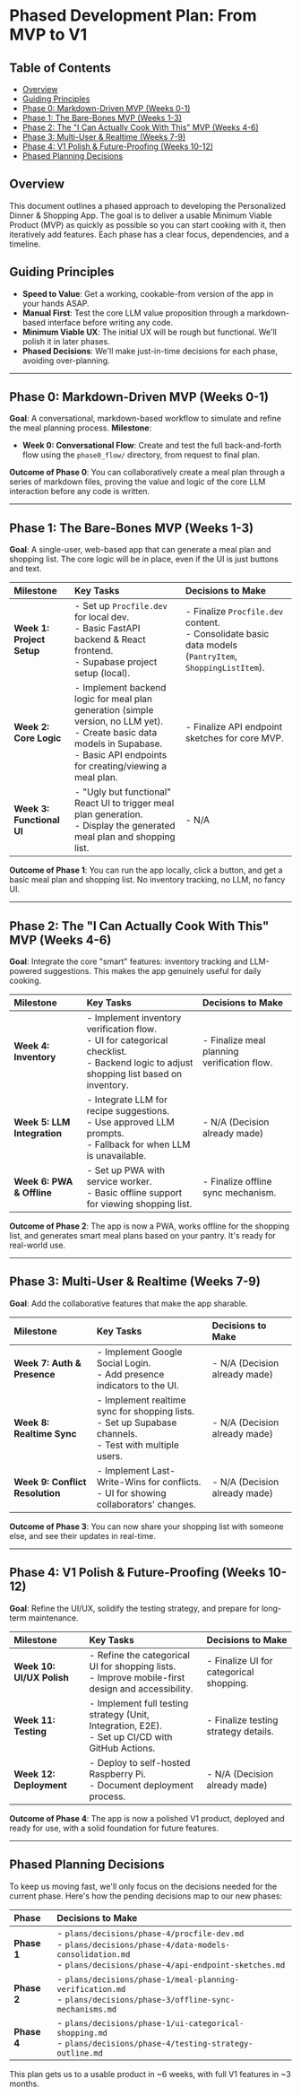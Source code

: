 # Phased Development Plan: From MVP to V1

## Table of Contents
- [Overview](#overview)
- [Guiding Principles](#guiding-principles)
- [Phase 0: Markdown-Driven MVP (Weeks 0-1)](#phase-0-markdown-driven-mvp-weeks-0-1)
- [Phase 1: The Bare-Bones MVP (Weeks 1-3)](#phase-1-the-bare-bones-mvp-weeks-1-3)
- [Phase 2: The "I Can Actually Cook With This" MVP (Weeks 4-6)](#phase-2-the-i-can-actually-cook-with-this-mvp-weeks-4-6)
- [Phase 3: Multi-User &amp; Realtime (Weeks 7-9)](#phase-3-multi-user--realtime-weeks-7-9)
- [Phase 4: V1 Polish &amp; Future-Proofing (Weeks 10-12)](#phase-4-v1-polish--future-proofing-weeks-10-12)
- [Phased Planning Decisions](#phased-planning-decisions)

## Overview
This document outlines a phased approach to developing the Personalized Dinner &amp; Shopping App. The goal is to deliver a usable Minimum Viable Product (MVP) as quickly as possible so you can start cooking with it, then iteratively add features. Each phase has a clear focus, dependencies, and a timeline.

## Guiding Principles
- **Speed to Value**: Get a working, cookable-from version of the app in your hands ASAP.
- **Manual First**: Test the core LLM value proposition through a markdown-based interface before writing any code.
- **Minimum Viable UX**: The initial UX will be rough but functional. We'll polish it in later phases.
- **Phased Decisions**: We'll make just-in-time decisions for each phase, avoiding over-planning.

---

## Phase 0: Markdown-Driven MVP (Weeks 0-1)
**Goal**: A conversational, markdown-based workflow to simulate and refine the meal planning process.
**Milestone**:
- **Week 0: Conversational Flow**: Create and test the full back-and-forth flow using the `phase0_flow/` directory, from request to final plan.

**Outcome of Phase 0**: You can collaboratively create a meal plan through a series of markdown files, proving the value and logic of the core LLM interaction before any code is written.

---

## Phase 1: The Bare-Bones MVP (Weeks 1-3)
**Goal**: A single-user, web-based app that can generate a meal plan and shopping list. The core logic will be in place, even if the UI is just buttons and text.

| Milestone | Key Tasks | Decisions to Make |
| :--- | :--- | :--- |
| **Week 1: Project Setup** | - Set up `Procfile.dev` for local dev. <br> - Basic FastAPI backend & React frontend. <br> - Supabase project setup (local). | - Finalize `Procfile.dev` content. <br> - Consolidate basic data models (`PantryItem`, `ShoppingListItem`). |
| **Week 2: Core Logic** | - Implement backend logic for meal plan generation (simple version, no LLM yet). <br> - Create basic data models in Supabase. <br> - Basic API endpoints for creating/viewing a meal plan. | - Finalize API endpoint sketches for core MVP. |
| **Week 3: Functional UI** | - "Ugly but functional" React UI to trigger meal plan generation. <br> - Display the generated meal plan and shopping list. | - N/A |

**Outcome of Phase 1**: You can run the app locally, click a button, and get a basic meal plan and shopping list. No inventory tracking, no LLM, no fancy UI.

---

## Phase 2: The "I Can Actually Cook With This" MVP (Weeks 4-6)
**Goal**: Integrate the core "smart" features: inventory tracking and LLM-powered suggestions. This makes the app genuinely useful for daily cooking.

| Milestone | Key Tasks | Decisions to Make |
| :--- | :--- | :--- |
| **Week 4: Inventory** | - Implement inventory verification flow. <br> - UI for categorical checklist. <br> - Backend logic to adjust shopping list based on inventory. | - Finalize meal planning verification flow. |
| **Week 5: LLM Integration** | - Integrate LLM for recipe suggestions. <br> - Use approved LLM prompts. <br> - Fallback for when LLM is unavailable. | - N/A (Decision already made) |
| **Week 6: PWA & Offline** | - Set up PWA with service worker. <br> - Basic offline support for viewing shopping list. | - Finalize offline sync mechanism. |

**Outcome of Phase 2**: The app is now a PWA, works offline for the shopping list, and generates smart meal plans based on your pantry. It's ready for real-world use.

---

## Phase 3: Multi-User &amp; Realtime (Weeks 7-9)
**Goal**: Add the collaborative features that make the app sharable.

| Milestone | Key Tasks | Decisions to Make |
| :--- | :--- | :--- |
| **Week 7: Auth & Presence** | - Implement Google Social Login. <br> - Add presence indicators to the UI. | - N/A (Decision already made) |
| **Week 8: Realtime Sync** | - Implement realtime sync for shopping lists. <br> - Set up Supabase channels. <br> - Test with multiple users. | - N/A (Decision already made) |
| **Week 9: Conflict Resolution** | - Implement Last-Write-Wins for conflicts. <br> - UI for showing collaborators' changes. | - N/A (Decision already made) |

**Outcome of Phase 3**: You can now share your shopping list with someone else, and see their updates in real-time.

---

## Phase 4: V1 Polish &amp; Future-Proofing (Weeks 10-12)
**Goal**: Refine the UI/UX, solidify the testing strategy, and prepare for long-term maintenance.

| Milestone | Key Tasks | Decisions to Make |
| :--- | :--- | :--- |
| **Week 10: UI/UX Polish** | - Refine the categorical UI for shopping lists. <br> - Improve mobile-first design and accessibility. | - Finalize UI for categorical shopping. |
| **Week 11: Testing** | - Implement full testing strategy (Unit, Integration, E2E). <br> - Set up CI/CD with GitHub Actions. | - Finalize testing strategy details. |
| **Week 12: Deployment** | - Deploy to self-hosted Raspberry Pi. <br> - Document deployment process. | - N/A (Decision already made) |

**Outcome of Phase 4**: The app is now a polished V1 product, deployed and ready for use, with a solid foundation for future features.

---

## Phased Planning Decisions
To keep us moving fast, we'll only focus on the decisions needed for the current phase. Here's how the pending decisions map to our new phases:

| Phase | Decisions to Make |
| :--- | :--- |
| **Phase 1** | - `plans/decisions/phase-4/procfile-dev.md` <br> - `plans/decisions/phase-4/data-models-consolidation.md` <br> - `plans/decisions/phase-4/api-endpoint-sketches.md` |
| **Phase 2** | - `plans/decisions/phase-1/meal-planning-verification.md` <br> - `plans/decisions/phase-3/offline-sync-mechanisms.md` |
| **Phase 4** | - `plans/decisions/phase-1/ui-categorical-shopping.md` <br> - `plans/decisions/phase-4/testing-strategy-outline.md` |

This plan gets us to a usable product in ~6 weeks, with full V1 features in ~3 months.